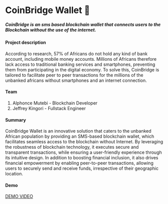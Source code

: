 
# CoinBridge Wallet :money_with_wings:
##### CoinBridge is an sms based blockchain wallet that connects users to the Blockchain without the use of the internet.

#### Project description
According to research, 57% of Africans do not hold any kind of bank account, including mobile money accounts. Millions of Africans therefore lack access to traditional banking services and smartphones, preventing them from participating in the digital economy.
To solve this, CoinBridge is tailored to facilitate peer to peer transactions for the millions of the unbanked africans without smartphones and an internet connection.

#### Team
 1. Alphonce Mutebi - Blockchain Developer
 2. Jeffrey Kingori - Fullstack Engineer

#### Summary
CoinBridge Wallet is an innovative solution that caters to the unbanked African population by providing an SMS-based blockchain wallet, which facilitates seamless access to the blockchain without Internet. By leveraging the robustness of blockchain technology, it executes secure and transparent transactions, while ensuring a user-friendly experience through its intuitive design. In addition to boosting financial inclusion, it also drives financial empowerment by enabling peer-to-peer transactions, allowing users to securely send and receive funds, irrespective of their geographic location.

#### Demo
[DEMO VIDEO]()
